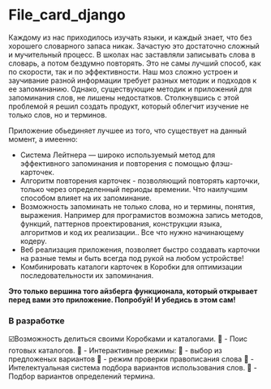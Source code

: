 # File_card_django


Каждому из нас приходилось изучать языки, и каждый знает, что без хорошего словарного запаса никак. 
Зачастую это достаточно сложный и мучительный процесс. В школах нас заставляли записывать слова в словарь,
а потом бездумно повторять. Это не самы лучший способ, как по скорости, так и по эффективности. 
Наш моз сложно устроен и заучивание разной информации требует разных методик и подходов к ее запоминанию.
	Однако, существующие методик и приложений для запоминания слов, не лишены недостатков.
Столкнувшись с этой проблемой я решил создать продукт, который облегчит изучение не только слов, но и терминов.

Приложение обьединяет лучшее из того, что существует на данный момент, а имеенно:
- Система Лейтнера — широко используемый метод для эффективного запоминания и повторения с помощью флэш-карточек.
- Алгоритм повторения карточек - позволяющий повторять карточки, только через определенный периоды времении. 
 Что наилучшим способом влияет на их запоминание.
- Возможность запоминать не только слова, но и термины, понятия, выражения.
Например для програмистов возможна запись методов, функций, паттернов проектирования, конструкции языка, алгоритмов и код их реализации..
Все что нужно начинающему кодеру.
- Веб реализация приложения, позволяет быстро создавать карточки на разные темы и быть всегда под рукой на любом устройстве!
- Комбинировать каталоги карточек в Коробки для оптимизации последовательности их запоминания.

**Это только вершина того айзберга функционала, который открывает перед вами это приложение. 
Попробуй! И убедись в этом сам!**

### В разработке  
☑️Возможность делиться своими Коробками и каталогами.
🔲 - Поис готовых каталогов.
🔲 - Интерактивные режимы: 
  🔲 - выбор из предложеных вариантов
  🔲 - режим проверки правописания слова
🔲 - Интелектуальная система подбора вариантов использования слов.
🔲 - Подбор вариантов определений термина.
